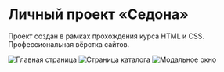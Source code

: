 # Личный проект «Седона»

Проект создан в рамках прохождения курса HTML и CSS. Профессиональная вёрстка сайтов.



![Главная страница](https://user-images.githubusercontent.com/107533675/199918073-dedf28a0-1c90-4687-a249-f193af0e2682.png)
![Страница каталога](https://user-images.githubusercontent.com/107533675/199918068-10bc8649-2fba-4aeb-8db2-621157a4d9c3.png)
![Модальное окно](https://user-images.githubusercontent.com/107533675/199918076-3868d2b8-a021-413b-a9a9-7f19babf269c.png)
